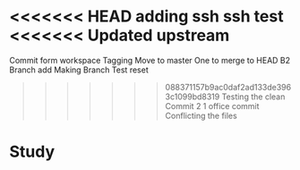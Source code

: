 <<<<<<< HEAD
adding ssh
ssh test
<<<<<<< Updated upstream
=======
Commit form workspace
Tagging
Move to master
One to merge to HEAD
B2 Branch add
Making Branch
Test reset
>>>>>>> 088371157b9ac0daf2ad133de3963c1099bd8319
Testing the clean
Commit 2
1 office commit
Conflicting the files
# Study
